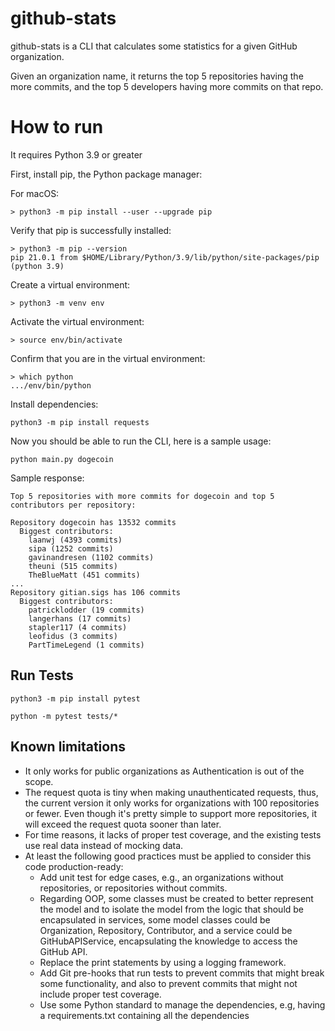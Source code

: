 # github-stats

github-stats is a CLI that calculates some statistics for a given GitHub organization.

Given an organization name, it returns the top 5 repositories having the more commits, and the top 5 developers having
more commits on that repo.

# How to run

It requires Python 3.9 or greater

First, install pip, the Python package manager:

For macOS:

    > python3 -m pip install --user --upgrade pip

Verify that pip is successfully installed:

    > python3 -m pip --version
    pip 21.0.1 from $HOME/Library/Python/3.9/lib/python/site-packages/pip (python 3.9)

Create a virtual environment:

    > python3 -m venv env

Activate the virtual environment:

    > source env/bin/activate

Confirm that you are in the virtual environment:

    > which python
    .../env/bin/python

Install dependencies:

    python3 -m pip install requests

Now you should be able to run the CLI, here is a sample usage:

    python main.py dogecoin

Sample response:

```
Top 5 repositories with more commits for dogecoin and top 5 contributors per repository:

Repository dogecoin has 13532 commits
  Biggest contributors:
    laanwj (4393 commits)
    sipa (1252 commits)
    gavinandresen (1102 commits)
    theuni (515 commits)
    TheBlueMatt (451 commits)
...
Repository gitian.sigs has 106 commits
  Biggest contributors:
    patricklodder (19 commits)
    langerhans (17 commits)
    stapler117 (4 commits)
    leofidus (3 commits)
    PartTimeLegend (1 commits)
```

## Run Tests

    python3 -m pip install pytest

    python -m pytest tests/* 

## Known limitations

* It only works for public organizations as Authentication is out of the scope.
* The request quota is tiny when making unauthenticated requests, thus, the 
  current version it only works for organizations with 100 repositories or fewer. 
  Even though it's pretty simple to support more repositories, it will exceed the request quota sooner than later.
* For time reasons, it lacks of proper test coverage, and the existing tests use real data instead of mocking data.
* At least the following good practices must be applied to consider this code production-ready:
    * Add unit test for edge cases, e.g., an organizations without repositories, or repositories without commits.
    * Regarding OOP, some classes must be created to better represent the model and to isolate the model 
      from the logic that should be encapsulated in services, some model classes could be Organization, Repository, Contributor,
      and a service could be GitHubAPIService, encapsulating the knowledge to access the GitHub API.
    * Replace the print statements by using a logging framework.
    * Add Git pre-hooks that run tests to prevent commits that might break some functionality, and also to 
      prevent commits that might not include proper test coverage.
    * Use some Python standard to manage the dependencies, e.g, having a requirements.txt containing all the dependencies  

      